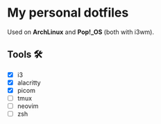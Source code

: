 # My personal dotfiles 

Used on **ArchLinux** and **Pop!_OS** (both with i3wm).

## Tools 🛠

- [x] i3
- [x] alacritty
- [x] picom
- [ ] tmux
- [ ] neovim
- [ ] zsh
